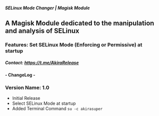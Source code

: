 ##### SELinux Mode Changer | Magisk Module

## A Magisk Module dedicated to the manipulation and analysis of SELinux

### Features: Set SELinux Mode (Enforcing or Permissive) at startup

##### Contact: https://t.me/AkiraRelease

#### - ChangeLog -

### Version Name: 1.0

- Initial Release
- Select SELinux Mode at startup
- Added Terminal Command `su -c akirasuper`
